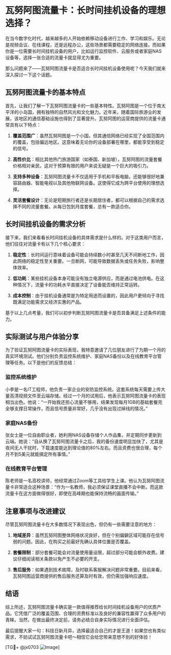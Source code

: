 # 瓦努阿图流量卡：长时间挂机设备的理想选择？

在当今数字化时代，越来越多的人开始依赖移动设备进行工作、学习和娱乐。无论是视频会议、在线课程，还是远程办公，这些场景都需要稳定的网络连接。而如果你是一位需要长时间挂机设备的用户，比如运行监控软件、云服务或者家庭NAS设备等，选择一张合适的流量卡就显得尤为重要。

那么问题来了——瓦努阿图流量卡是否适合长时间挂机设备使用呢？今天我们就来深入探讨一下这个话题。

## 瓦努阿图流量卡的基本特点

首先，让我们了解一下瓦努阿图流量卡的一些基本特性。瓦努阿图是一个位于南太平洋的小岛国，拥有独特的自然风光和文化魅力。近年来，随着国际旅游业的发展，该地区的通信基础设施也得到了显著提升。瓦努阿图的运营商提供的流量卡通常具有以下特点：

1. **覆盖范围广**：虽然瓦努阿图是一个小国，但其通信网络已经实现了全国范围内的覆盖，包括偏远地区。这意味着无论你的设备部署在哪里，都能享受到稳定的信号。
   
2. **高性价比**：相比其他热门旅游国家（如泰国、新加坡），瓦努阿图的流量套餐价格相对亲民，这对于预算有限的用户来说无疑是一个巨大的吸引力。

3. **支持多种设备**：瓦努阿图流量卡不仅适用于手机和平板电脑，还能够很好地兼容路由器、智能电视以及其他物联网设备。这使得它成为跨平台使用的理想选择。

4. **灵活套餐设计**：无论是短期旅行者还是长期居住者，都可以根据自己的需求选择不同的流量套餐。从每日包到月度套餐，总有一款适合你。

## 长时间挂机设备的需求分析

接下来，我们来看看长时间挂机设备的具体需求是什么样的。对于这类用户而言，他们往往对流量卡有以下几个核心要求：

1. **稳定性**：长时间运行意味着设备可能会持续数小时甚至几天不间断地工作，因此网络的稳定性至关重要。一旦断网，可能导致数据丢失或任务失败，影响整体效率。

2. **低功耗**：某些挂机设备本身可能没有独立电源供应，而是通过电池供电。在这种情况下，流量卡的功耗水平直接决定了设备能否维持正常运转。

3. **成本控制**：由于挂机设备通常是为特定用途而设置的，因此用户更倾向于寻找既满足功能需求又经济实惠的产品。

基于以上几点考量，我们可以初步判断瓦努阿图流量卡是否具备满足上述条件的能力。

## 实际测试与用户体验分享

为了验证瓦努阿图流量卡的实际表现，我特意邀请了几位朋友进行了为期一个月的真实环境测试。他们分别负责监控系统维护、家庭NAS备份以及在线教育平台管理等任务。以下是他们的反馈总结：

### 监控系统维护

小李是一名IT工程师，他负责一家企业的安防监控系统。这套系统每天需要上传大量高清视频文件至云端存储。经过一个月的试用后，他表示瓦努阿图流量卡的表现相当出色。他说：“一开始我还担心流量不够用，结果发现每月1GB的基础套餐完全够支撑日常操作，而且信号质量非常好，几乎没有出现过掉线的情况。”

### 家庭NAS备份

张女士是一位自由职业者，她利用NAS设备存储个人作品集，并定期同步更新到云端。她说：“自从换了瓦努阿图流量卡之后，我的备份速度明显加快了，尤其是夜间无人干扰时，下载速度能达到理论值的80%左右。而且资费也很合理，每个月不到5美元就能搞定所有事情。”

### 在线教育平台管理

陈老师是一名高校讲师，他经常通过Zoom等工具给学生上课。他认为瓦努阿图流量卡非常适合这种场景：“作为一名教师，我必须保证课堂直播不会中断。而这款流量卡在这方面做得很好，即使在高峰期也能保持流畅的画面传输。”

## 注意事项与改进建议

尽管瓦努阿图流量卡在大多数情况下表现出色，但仍有一些需要注意的地方：

1. **地域差异**：虽然瓦努阿图整体网络状况良好，但在个别偏僻区域可能存在信号弱的问题。因此，在购买之前最好先确认具体位置是否覆盖。

2. **套餐限制**：部分套餐可能会对流量使用量设限，超过部分可能会额外收费。建议仔细阅读相关条款以免产生不必要的开支。

3. **售后服务**：如果遇到技术故障，及时联系客服解决问题非常重要。目前来看，瓦努阿图运营商提供的售后服务还算及时有效，但仍需加强响应速度。

## 结语

综上所述，瓦努阿图流量卡确实是一款值得推荐给长时间挂机设备用户的优质产品。它凭借广泛的覆盖范围、合理的资费标准以及良好的兼容性赢得了众多用户的青睐。当然，在做出最终决定前，请务必结合自身实际情况进行全面评估。

最后提醒大家一句：科技日新月异，选择最适合自己的才是王道！如果您也有类似需求，不妨试试瓦努阿图流量卡吧～相信它会给您带来意想不到的好体验！

[TG💪+ @jx0703 ![Image](https://github.com/user-attachments/assets/dbca1d08-cadb-493c-b0ec-ad6f7a83f270)]
